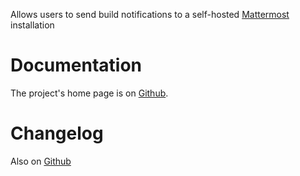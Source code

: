 
Allows users to send build notifications to a self-hosted
[Mattermost](http://www.mattermost.org/) installation

# Documentation

The project's home page is on
[Github](https://github.com/jenkinsci/mattermost-plugin).

# Changelog

Also on
[Github](https://github.com/jenkinsci/mattermost-plugin/blob/master/CHANGELOG.md)

